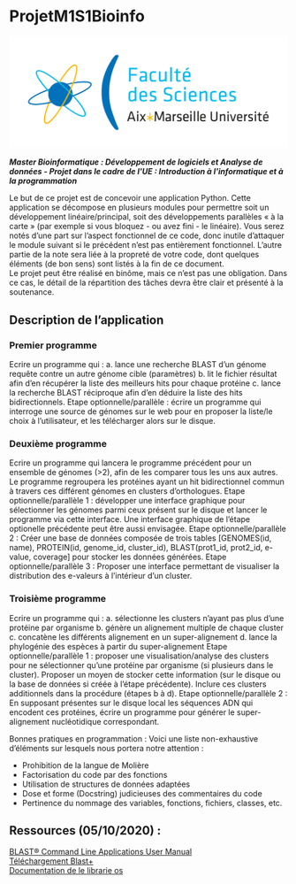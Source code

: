 # ProjetM1S1Bioinfo

![Logo](photos/logo.png)

***Master Bioinformatique : Développement de logiciels et Analyse de données - Projet dans le cadre de l'UE : Introduction à l'informatique et à la programmation***


Le but de ce projet est de concevoir une application Python. Cette application se décompose en plusieurs modules pour permettre soit un développement linéaire/principal, soit des développements parallèles « à la carte » (par exemple si vous bloquez - ou avez fini - le linéaire). Vous serez notés d’une part sur l’aspect fonctionnel de ce code, donc inutile d’attaquer le module suivant si le précédent n’est pas entièrement fonctionnel. L’autre partie de la note sera liée à la propreté de votre code, dont quelques éléments (de bon sens) sont listés à la fin de ce document. <br>
Le projet peut être réalisé en binôme, mais ce n’est pas une obligation. Dans ce cas, le détail de la répartition des tâches devra être clair et présenté à la soutenance.

## Description de l’application

### Premier programme

Ecrire un programme qui :
a.	lance une recherche BLAST d’un génome requête contre un autre génome cible (paramètres)
b.	lit le fichier résultat afin d’en récupérer la liste des meilleurs hits pour chaque protéine
c.	lance la recherche BLAST réciproque afin d’en déduire la liste des hits bidirectionnels.
Etape optionnelle/parallèle : écrire un programme qui interroge une source de génomes sur le web pour en proposer la liste/le choix à l’utilisateur, et les télécharger alors sur le disque.

### Deuxième programme
Ecrire un programme qui lancera le programme précédent pour un ensemble de génomes (>2), afin de les comparer tous les uns aux autres. Le programme regroupera les protéines ayant un hit bidirectionnel commun à travers ces différent génomes en clusters d’orthologues.
Etape optionnelle/parallèle 1 : développer une interface graphique pour sélectionner les génomes parmi ceux présent sur le disque et lancer le programme via cette interface. Une interface graphique de l’étape optionelle précédente peut être aussi envisagée.
Etape optionnelle/parallèle 2 : Créer une base de données composée de trois tables [GENOMES(id, name), PROTEIN(id, genome_id, cluster_id), BLAST(prot1_id, prot2_id, e-value, coverage] pour stocker les données générées.
Etape optionnelle/parallèle 3 : Proposer une interface permettant de visualiser la distribution des e-valeurs à l’intérieur d’un cluster.

### Troisième programme
Ecrire un programme qui :
a.	sélectionne les clusters n’ayant pas plus d’une protéine par organisme
b.	génère un alignement multiple de chaque cluster
c.	concatène les différents alignement en un super-alignement
d.	lance la phylogénie des espèces à partir du super-alignement
Etape optionnelle/parallèle 1 : proposer une visualisation/analyse des clusters pour ne sélectionner qu’une protéine par organisme (si plusieurs dans le cluster). Proposer un moyen de stocker cette information (sur le disque ou la base de données si créée à l’étape précédente). Inclure ces clusters additionnels dans la procédure (étapes b à d).
Etape optionnelle/parallèle 2 : En supposant présentes sur le disque local les séquences ADN qui encodent ces protéines, écrire un programme pour générer le super-alignement nucléotidique correspondant.

Bonnes pratiques en programmation : 
Voici une liste non-exhaustive d’éléments sur lesquels nous portera notre attention :
- Prohibition de la langue de Molière
-	Factorisation du code par des fonctions
-	Utilisation de structures de données adaptées
-	Dose et forme (Docstring) judicieuses des commentaires du code
-	Pertinence du nommage des variables, fonctions, fichiers, classes, etc.


## Ressources (05/10/2020) :
[BLAST® Command Line Applications User Manual](https://www.ncbi.nlm.nih.gov/books/NBK279690/) <br>
[Téléchargement Blast+](https://ftp.ncbi.nlm.nih.gov/blast/executables/blast+/LATEST/) <br>
[Documentation de le librarie os](https://docs.python.org/fr/3/library/os.html) <br>

